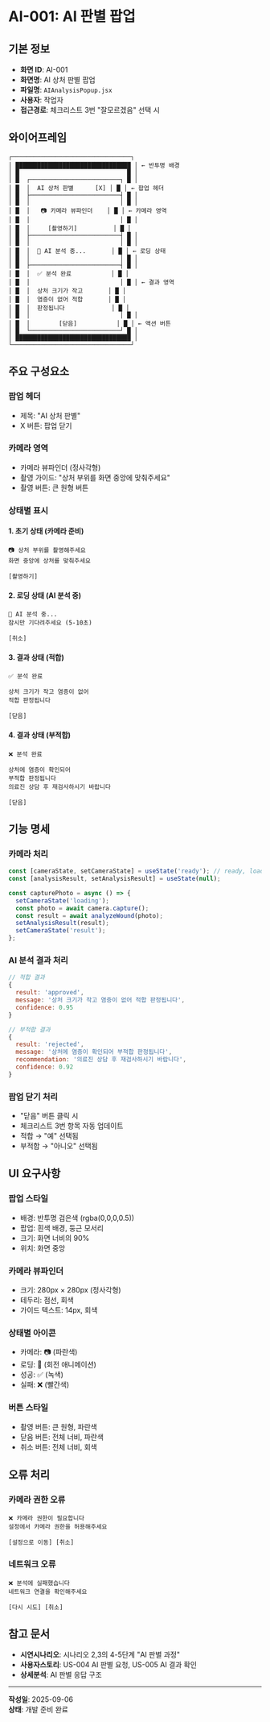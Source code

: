 # AI-001: AI 판별 팝업

## 기본 정보
- **화면 ID**: AI-001
- **화면명**: AI 상처 판별 팝업
- **파일명**: `AIAnalysisPopup.jsx`
- **사용자**: 작업자
- **접근경로**: 체크리스트 3번 "잘모르겠음" 선택 시

## 와이어프레임
```
┌─────────────────────────────────┐
│ ████████████████████████████████ │ ← 반투명 배경
│ █                              █ │
│ █  ┌─────────────────────────┐ █ │
│ █  │  AI 상처 판별      [X] │ █ │ ← 팝업 헤더
│ █  ├─────────────────────────┤ █ │
│ █  │                         │ █ │
│ █  │   📷 카메라 뷰파인더    │ █ │ ← 카메라 영역
│ █  │                         │ █ │
│ █  │     [촬영하기]          │ █ │
│ █  ├─────────────────────────┤ █ │
│ █  │                         │ █ │
│ █  │  🔄 AI 분석 중...       │ █ │ ← 로딩 상태
│ █  │                         │ █ │
│ █  ├─────────────────────────┤ █ │
│ █  │  ✅ 분석 완료           │ █ │
│ █  │                         │ █ │ ← 결과 영역
│ █  │  상처 크기가 작고       │ █ │
│ █  │  염증이 없어 적합       │ █ │
│ █  │  판정됩니다             │ █ │
│ █  │                         │ █ │
│ █  │        [닫음]           │ █ │ ← 액션 버튼
│ █  └─────────────────────────┘ █ │
│ ████████████████████████████████ │
└─────────────────────────────────┘
```

## 주요 구성요소

### 팝업 헤더
- 제목: "AI 상처 판별"
- X 버튼: 팝업 닫기

### 카메라 영역
- 카메라 뷰파인더 (정사각형)
- 촬영 가이드: "상처 부위를 화면 중앙에 맞춰주세요"
- 촬영 버튼: 큰 원형 버튼

### 상태별 표시

#### 1. 초기 상태 (카메라 준비)
```
📷 상처 부위를 촬영해주세요
화면 중앙에 상처를 맞춰주세요

[촬영하기]
```

#### 2. 로딩 상태 (AI 분석 중)
```
🔄 AI 분석 중...
잠시만 기다려주세요 (5-10초)

[취소]
```

#### 3. 결과 상태 (적합)
```
✅ 분석 완료

상처 크기가 작고 염증이 없어
적합 판정됩니다

[닫음]
```

#### 4. 결과 상태 (부적합)
```
❌ 분석 완료

상처에 염증이 확인되어
부적합 판정됩니다
의료진 상담 후 재검사하시기 바랍니다

[닫음]
```

## 기능 명세

### 카메라 처리
```javascript
const [cameraState, setCameraState] = useState('ready'); // ready, loading, result
const [analysisResult, setAnalysisResult] = useState(null);

const capturePhoto = async () => {
  setCameraState('loading');
  const photo = await camera.capture();
  const result = await analyzeWound(photo);
  setAnalysisResult(result);
  setCameraState('result');
};
```

### AI 분석 결과 처리
```javascript
// 적합 결과
{
  result: 'approved',
  message: '상처 크기가 작고 염증이 없어 적합 판정됩니다',
  confidence: 0.95
}

// 부적합 결과
{
  result: 'rejected', 
  message: '상처에 염증이 확인되어 부적합 판정됩니다',
  recommendation: '의료진 상담 후 재검사하시기 바랍니다',
  confidence: 0.92
}
```

### 팝업 닫기 처리
- "닫음" 버튼 클릭 시
- 체크리스트 3번 항목 자동 업데이트
- 적합 → "예" 선택됨
- 부적합 → "아니오" 선택됨

## UI 요구사항

### 팝업 스타일
- 배경: 반투명 검은색 (rgba(0,0,0,0.5))
- 팝업: 흰색 배경, 둥근 모서리
- 크기: 화면 너비의 90%
- 위치: 화면 중앙

### 카메라 뷰파인더
- 크기: 280px × 280px (정사각형)
- 테두리: 점선, 회색
- 가이드 텍스트: 14px, 회색

### 상태별 아이콘
- 카메라: 📷 (파란색)
- 로딩: 🔄 (회전 애니메이션)
- 성공: ✅ (녹색)
- 실패: ❌ (빨간색)

### 버튼 스타일
- 촬영 버튼: 큰 원형, 파란색
- 닫음 버튼: 전체 너비, 파란색
- 취소 버튼: 전체 너비, 회색

## 오류 처리

### 카메라 권한 오류
```
❌ 카메라 권한이 필요합니다
설정에서 카메라 권한을 허용해주세요

[설정으로 이동] [취소]
```

### 네트워크 오류
```
❌ 분석에 실패했습니다
네트워크 연결을 확인해주세요

[다시 시도] [취소]
```

## 참고 문서
- **시연시나리오**: 시나리오 2,3의 4-5단계 "AI 판별 과정"
- **사용자스토리**: US-004 AI 판별 요청, US-005 AI 결과 확인
- **상세분석**: AI 판별 응답 구조

---
**작성일**: 2025-09-06  
**상태**: 개발 준비 완료
